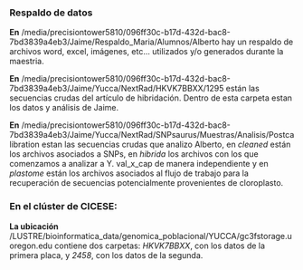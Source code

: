 ### Respaldo de datos

**En** /media/precisiontower5810/096ff30c-b17d-432d-bac8-7bd3839a4eb3/Jaime/Respaldo_Maria/Alumnos/Alberto hay un respaldo de archivos word, excel, imágenes, etc... utilizados y/o generados durante la maestria.

**En** /media/precisiontower5810/096ff30c-b17d-432d-bac8-7bd3839a4eb3/Jaime/Yucca/NextRad/HKVK7BBXX/1295 están las secuencias crudas del artículo de hibridación. Dentro de esta carpeta estan los datos y análisis de Jaime.

**En** /media/precisiontower5810/096ff30c-b17d-432d-bac8-7bd3839a4eb3/Jaime/Yucca/NextRad/SNPsaurus/Muestras/Analisis/Postcalibration estan las secuencias crudas que analizo Alberto, en _cleaned_ están los archivos asociados a SNPs, en _hibrida_ los archivos con los que comenzamos a analizar a Y. val_x_cap de manera independiente y en _plastome_ están los archivos asociados al flujo de trabajo para la recuperación de secuencias potencialmente provenientes de cloroplasto.

### En el clúster de CICESE:

**La ubicación** /LUSTRE/bioinformatica_data/genomica_poblacional/YUCCA/gc3fstorage.uoregon.edu contiene dos carpetas: _HKVK7BBXX_, con los datos de la primera placa, y _2458_, con los datos de la segunda.

